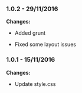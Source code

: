 
### 1.0.2 - 29/11/2016
**Changes:** 
- Added grunt
- Fixed some layout issues

### 1.0.1 - 15/11/2016
**Changes:** 
- Update style.css

